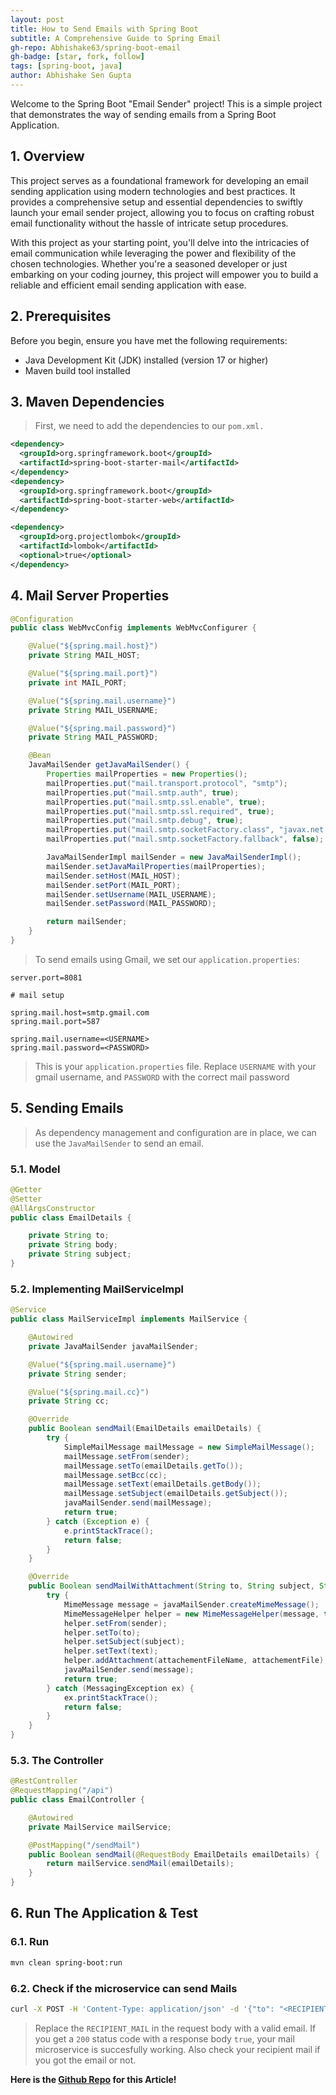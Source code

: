 ```yaml
---
layout: post
title: How to Send Emails with Spring Boot
subtitle: A Comprehensive Guide to Spring Email
gh-repo: Abhishake63/spring-boot-email
gh-badge: [star, fork, follow]
tags: [spring-boot, java]
author: Abhishake Sen Gupta
---
```


Welcome to the Spring Boot "Email Sender" project! This is a simple project that demonstrates the way of sending emails from a Spring Boot Application.

## 1. Overview

This project serves as a foundational framework for developing an email sending application using modern technologies and best practices. It provides a comprehensive setup and essential dependencies to swiftly launch your email sender project, allowing you to focus on crafting robust email functionality without the hassle of intricate setup procedures.

With this project as your starting point, you'll delve into the intricacies of email communication while leveraging the power and flexibility of the chosen technologies. Whether you're a seasoned developer or just embarking on your coding journey, this project will empower you to build a reliable and efficient email sending application with ease.

## 2. Prerequisites

Before you begin, ensure you have met the following requirements:

- Java Development Kit (JDK) installed (version 17 or higher)
- Maven build tool installed

## 3. Maven Dependencies

> First, we need to add the dependencies to our `pom.xml.`

```xml
<dependency>
  <groupId>org.springframework.boot</groupId>
  <artifactId>spring-boot-starter-mail</artifactId>
</dependency>
<dependency>
  <groupId>org.springframework.boot</groupId>
  <artifactId>spring-boot-starter-web</artifactId>
</dependency>

<dependency>
  <groupId>org.projectlombok</groupId>
  <artifactId>lombok</artifactId>
  <optional>true</optional>
</dependency>
```

## 4. Mail Server Properties

```java
@Configuration
public class WebMvcConfig implements WebMvcConfigurer {

    @Value("${spring.mail.host}")
    private String MAIL_HOST;

    @Value("${spring.mail.port}")
    private int MAIL_PORT;

    @Value("${spring.mail.username}")
    private String MAIL_USERNAME;

    @Value("${spring.mail.password}")
    private String MAIL_PASSWORD;

    @Bean
    JavaMailSender getJavaMailSender() {
        Properties mailProperties = new Properties();
        mailProperties.put("mail.transport.protocol", "smtp");
        mailProperties.put("mail.smtp.auth", true);
        mailProperties.put("mail.smtp.ssl.enable", true);
        mailProperties.put("mail.smtp.ssl.required", true);
        mailProperties.put("mail.smtp.debug", true);
        mailProperties.put("mail.smtp.socketFactory.class", "javax.net.ssl.SSLSocketFactory");
        mailProperties.put("mail.smtp.socketFactory.fallback", false);

        JavaMailSenderImpl mailSender = new JavaMailSenderImpl();
        mailSender.setJavaMailProperties(mailProperties);
        mailSender.setHost(MAIL_HOST);
        mailSender.setPort(MAIL_PORT);
        mailSender.setUsername(MAIL_USERNAME);
        mailSender.setPassword(MAIL_PASSWORD);

        return mailSender;
    }
}
```

> To send emails using Gmail, we set our `application.properties`:

```
server.port=8081

# mail setup

spring.mail.host=smtp.gmail.com
spring.mail.port=587

spring.mail.username=<USERNAME>
spring.mail.password=<PASSWORD>
```

> This is your `application.properties` file. Replace `USERNAME` with your gmail username, and `PASSWORD` with the correct mail password

## 5. Sending Emails

> As dependency management and configuration are in place, we can use the `JavaMailSender` to send an email.

### 5.1. Model

```java
@Getter
@Setter
@AllArgsConstructor
public class EmailDetails {

    private String to;
    private String body;
    private String subject;
}
```

### 5.2. Implementing MailServiceImpl

```java
@Service
public class MailServiceImpl implements MailService {

    @Autowired
    private JavaMailSender javaMailSender;

    @Value("${spring.mail.username}")
    private String sender;

    @Value("${spring.mail.cc}")
    private String cc;

    @Override
    public Boolean sendMail(EmailDetails emailDetails) {
        try {
            SimpleMailMessage mailMessage = new SimpleMailMessage();
            mailMessage.setFrom(sender);
            mailMessage.setTo(emailDetails.getTo());
            mailMessage.setBcc(cc);
            mailMessage.setText(emailDetails.getBody());
            mailMessage.setSubject(emailDetails.getSubject());
            javaMailSender.send(mailMessage);
            return true;
        } catch (Exception e) {
            e.printStackTrace();
            return false;
        }
    }

    @Override
    public Boolean sendMailWithAttachment(String to, String subject, String text, InputStreamSource attachementFile, String attachementFileName) {
        try {
            MimeMessage message = javaMailSender.createMimeMessage();
            MimeMessageHelper helper = new MimeMessageHelper(message, true);
            helper.setFrom(sender);
            helper.setTo(to);
            helper.setSubject(subject);
            helper.setText(text);
            helper.addAttachment(attachementFileName, attachementFile);
            javaMailSender.send(message);
            return true;
        } catch (MessagingException ex) {
            ex.printStackTrace();
            return false;
        }
    }
}
```

### 5.3. The Controller

```java
@RestController
@RequestMapping("/api")
public class EmailController {

    @Autowired
    private MailService mailService;

    @PostMapping("/sendMail")
    public Boolean sendMail(@RequestBody EmailDetails emailDetails) {
        return mailService.sendMail(emailDetails);
    }
}
```

## 6. Run The Application & Test

### 6.1. Run

```bash
mvn clean spring-boot:run
```

### 6.2. Check if the microservice can send Mails

```bash
curl -X POST -H 'Content-Type: application/json' -d '{"to": "<RECIPIENT_MAIL>", "subject": "test subject", "body": "test body"}' http://localhost:8081/api/sendMail -w "\n"
```

> Replace the `RECIPIENT_MAIL` in the request body with a valid email.  If you get a `200` status code with a response body `true`, your mail microservice is succesfully working. Also check your recipient mail if you got the email or not.

**Here is the [Github Repo](https://github.com/Abhishake63/spring-boot-email) for this Article!**
